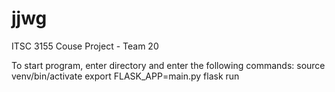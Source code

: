 # jjwg
ITSC 3155 Couse Project - Team 20

To start program, enter directory and enter the following commands:
   source venv/bin/activate
   export FLASK_APP=main.py
   flask run